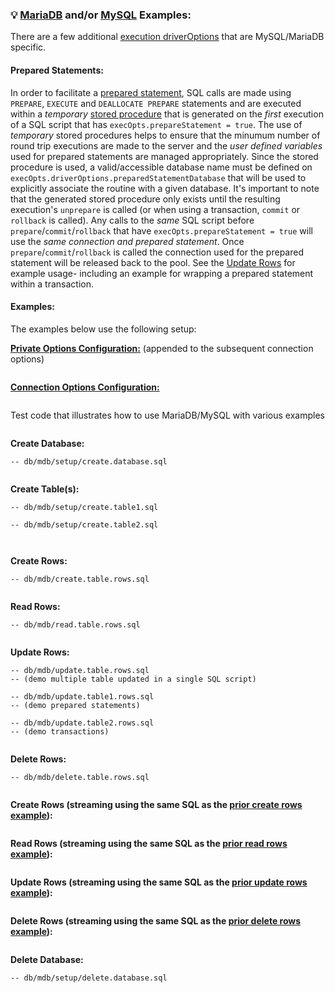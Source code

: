 ### 💡 [MariaDB](https://mariadb.org) and/or [MySQL](https://www.mysql.com) Examples:
There are a few additional [execution driverOptions](global.html#MDBExecOptions) that are MySQL/MariaDB specific.

#### Prepared Statements:<ins id="ps"></ins>
In order to facilitate a [prepared statement](https://en.wikipedia.org/wiki/Prepared_statement), SQL calls are made using `PREPARE`, `EXECUTE` and `DEALLOCATE PREPARE` statements and are executed within a _temporary_ [stored procedure](https://en.wikipedia.org/wiki/Stored_procedure) that is generated on the _first_ execution of a SQL script that has `execOpts.prepareStatement = true`. The use of _temporary_ stored procedures helps to ensure that the minumum number of round trip executions are made to the server and the _user defined variables_ used for prepared statements are managed appropriately. Since the stored procedure is used, a valid/accessible database name must be defined on `execOpts.driverOptions.preparedStatementDatabase` that will be used to explicitly associate the routine with a given database. It's important to note that the generated stored procedure only exists until the resulting execution's `unprepare` is called (or when using a transaction, `commit` or `rollback` is called). Any calls to the _same_ SQL script before `prepare`/`commit`/`rollback` that have `execOpts.prepareStatement = true` will use the _same connection and prepared statement_. Once `prepare`/`commit`/`rollback` is called the connection used for the prepared statement will be released back to the pool. See the [Update Rows](#update) for example usage- including an example for wrapping a prepared statement within a transaction.

#### Examples:<ins id="examples"></ins>

The examples below use the following setup:

__[Private Options Configuration:](https://ugate.github.io/sqler/Manager.html#~PrivateOptions)__ (appended to the subsequent connection options)
```jsdocp ./test/fixtures/priv.json
```

__[Connection Options Configuration:](global.html#MDBConnectionOptions)__
```jsdocp ./test/fixtures/mdb/conf.json
```

Test code that illustrates how to use MariaDB/MySQL with various examples
```jsdocp ./test/fixtures/run-example.js
```

__Create Database:__

```jsdocp ./test/db/mdb/setup/create.database.sql
-- db/mdb/setup/create.database.sql
```

```jsdocp ./test/lib/mdb/setup/create.database.js
```

__Create Table(s):__

```jsdocp ./test/db/mdb/setup/create.table1.sql
-- db/mdb/setup/create.table1.sql
```
```jsdocp ./test/db/mdb/setup/create.table2.sql
-- db/mdb/setup/create.table2.sql
```

```jsdocp ./test/lib/mdb/setup/create.table1.js
```
```jsdocp ./test/lib/mdb/setup/create.table2.js
```

__Create Rows:__<ins id="create"></ins>

```jsdocp ./test/db/mdb/create.table.rows.sql
-- db/mdb/create.table.rows.sql
```

```jsdocp ./test/lib/mdb/create.table.rows.js
```

__Read Rows:__<ins id="read"></ins>

```jsdocp ./test/db/mdb/read.table.rows.sql
-- db/mdb/read.table.rows.sql
```

```jsdocp ./test/lib/mdb/read.table.rows.js
```

__Update Rows:__<ins id="update"></ins>

```jsdocp ./test/db/mdb/update.table.rows.sql
-- db/mdb/update.table.rows.sql
-- (demo multiple table updated in a single SQL script)
```
```jsdocp ./test/db/mdb/update.table1.rows.sql
-- db/mdb/update.table1.rows.sql
-- (demo prepared statements)
```
```jsdocp ./test/db/mdb/update.table2.rows.sql
-- db/mdb/update.table2.rows.sql
-- (demo transactions)
```

```jsdocp ./test/lib/mdb/update.table.rows.js
```

__Delete Rows:__<ins id="delete"></ins>

```jsdocp ./test/db/mdb/delete.table.rows.sql
-- db/mdb/delete.table.rows.sql
```

```jsdocp ./test/lib/mdb/delete.table.rows.js
```

__Create Rows (streaming using the same SQL as the [prior create rows example](#create)):__<ins id="create_stream"></ins>

```jsdocp ./test/lib/mdb/create.table.rows.js
```

__Read Rows (streaming using the same SQL as the [prior read rows example](#read)):__<ins id="read_stream"></ins>

```jsdocp ./test/lib/mdb/read.stream.table.rows.js
```

__Update Rows (streaming using the same SQL as the [prior update rows example](#update)):__<ins id="update_stream"></ins>

```jsdocp ./test/lib/mdb/update.stream.table.rows.js
```

__Delete Rows (streaming using the same SQL as the [prior delete rows example](#delete)):__<ins id="delete_stream"></ins>

```jsdocp ./test/lib/mdb/delete.stream.table.rows.js
```

__Delete Database:__

```jsdocp ./test/db/mdb/setup/delete.database.sql
-- db/mdb/setup/delete.database.sql
```

```jsdocp ./test/lib/mdb/setup/delete.database.js
```